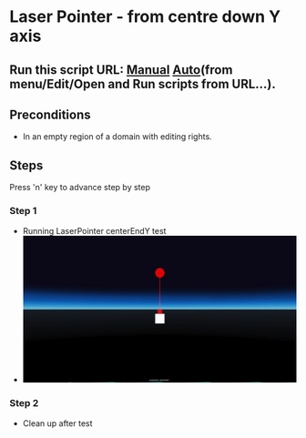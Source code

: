 # Laser Pointer - from centre down Y axis
## Run this script URL: [Manual](https://raw.githubusercontent.com/highfidelity/hifi_tests/master/tests/engine/interaction/pointer/laser/centerEndY/test.js)   [Auto](https://raw.githubusercontent.com/highfidelity/hifi_tests/master/tests/engine/interaction/pointer/laser/centerEndY/testAuto.js)(from menu/Edit/Open and Run scripts from URL...).

## Preconditions
- In an empty region of a domain with editing rights.

## Steps
Press 'n' key to advance step by step

### Step 1
- Running LaserPointer centerEndY test
- ![](./ExpectedImage_00000.png)
### Step 2
- Clean up after test

